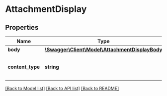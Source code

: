 # AttachmentDisplay

## Properties
Name | Type | Description | Notes
------------ | ------------- | ------------- | -------------
**body** | [**\Swagger\Client\Model\AttachmentDisplayBody**](AttachmentDisplayBody.md) |  | 
**content_type** | **string** | The content type of the body. It is usually represented as \&quot;application/vnd.klarna.internal.emd-v2+json\&quot; | 

[[Back to Model list]](../../README.md#documentation-for-models) [[Back to API list]](../../README.md#documentation-for-api-endpoints) [[Back to README]](../../README.md)


